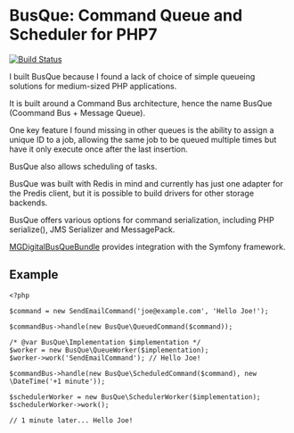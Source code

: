 BusQue: Command Queue and Scheduler for PHP7
============================================

[![Build Status](https://travis-ci.org/mgdigital/BusQue.svg?branch=master)](https://travis-ci.org/mgdigital/BusQue)

I built BusQue because I found a lack of choice of simple queueing solutions for medium-sized PHP applications.

It is built around a Command Bus architecture, hence the name BusQue (Coommand Bus + Message Queue).

One key feature I found missing in other queues is the ability to assign a unique ID to a job, allowing the same job to be queued multiple times but have it only execute once after the last insertion.

BusQue also allows scheduling of tasks.

BusQue was built with Redis in mind and currently has just one adapter for the Predis client, but it is possible to build drivers for other storage backends.

BusQue offers various options for command serialization, including PHP serialize(), JMS Serializer and MessagePack.

[MGDigitalBusQueBundle](https://github.com/mgdigital/BusQueBundle) provides integration with the Symfony framework.

Example
-------

    <?php
    
    $command = new SendEmailCommand('joe@example.com', 'Hello Joe!');
    
    $commandBus->handle(new BusQue\QueuedCommand($command));
    
    /* @var BusQue\Implementation $implementation */
    $worker = new BusQue\QueueWorker($implementation);
    $worker->work('SendEmailCommand'); // Hello Joe!
    
    $commandBus->handle(new BusQue\ScheduledCommand($command), new \DateTime('+1 minute'));
    
    $schedulerWorker = new BusQue\SchedulerWorker($implementation);
    $schedulerWorker->work();
    
    // 1 minute later... Hello Joe!
    


